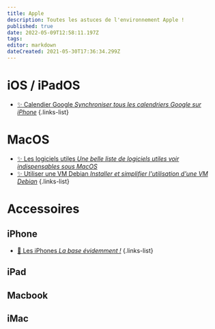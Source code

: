 ```yaml
---
title: Apple
description: Toutes les astuces de l'environnement Apple !
published: true
date: 2022-05-09T12:58:11.197Z
tags: 
editor: markdown
dateCreated: 2021-05-30T17:36:34.299Z
---
```


# iOS / iPadOS
- [✨ Calendier Google *Synchroniser tous les calendriers Google sur iPhone*](/Apple/ios-Vsynchro-google-calendar)
{.links-list}

# MacOS
- [✨ Les logiciels utiles *Une belle liste de logiciels utiles voir indispensables sous MacOS*](/Apple/Macos-logiciels)
- [✨ Utiliser une VM Debian *Installer et simplifier l'utilisation d'une VM Debian*](/Apple/Macos-VM-Debian)
{.links-list}

# Accessoires
## iPhone
- [🛒 Les iPhones *La base évidemment !*](https://amzn.to/3uJ97sK)
{.links-list}


## iPad

## Macbook

## iMac